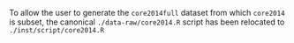 To allow the user to generate the `core2014full` dataset from which
`core2014` is subset, the canonical `./data-raw/core2014.R` script has
been relocated to `./inst/script/core2014.R`
